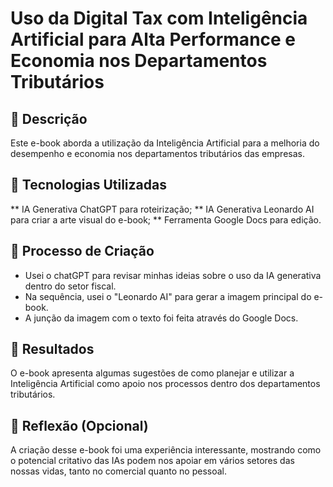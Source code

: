 # Uso da Digital Tax com Inteligência Artificial para Alta Performance e Economia nos Departamentos Tributários

## 📒 Descrição
Este e-book aborda a utilização da Inteligência Artificial para a melhoria do desempenho e economia nos departamentos tributários das empresas.

## 🤖 Tecnologias Utilizadas
** IA Generativa ChatGPT para roteirização;
** IA Generativa Leonardo AI para criar a arte visual do e-book;
** Ferramenta Google Docs  para edição.


## 🧐 Processo de Criação
* Usei o chatGPT para revisar minhas ideias sobre o uso da IA generativa dentro do setor fiscal.
* Na sequência, usei o "Leonardo AI" para gerar a imagem principal do e-book.
* A junção da imagem com o texto foi feita através do Google Docs.

## 🚀 Resultados
O e-book apresenta algumas sugestões de como planejar e utilizar a Inteligência Artificial como apoio nos processos dentro dos departamentos tributários. 

## 💭 Reflexão (Opcional)
A criação desse e-book foi uma experiência interessante, mostrando como o potencial critativo das IAs podem nos apoiar em vários setores das nossas vidas, tanto no comercial quanto no pessoal.

